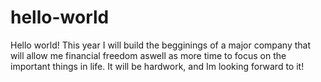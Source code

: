 # hello-world
Hello world! This year I will build the begginings of a major company that will allow me financial freedom aswell as more time to focus on the important things in life. It will be hardwork, and Im looking forward to it!
